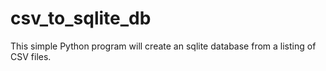 csv_to_sqlite_db
================

This simple Python program will create an sqlite database from a listing of CSV files.
